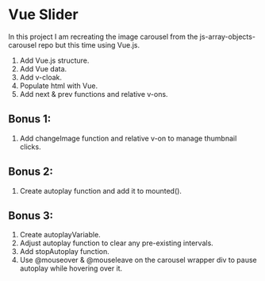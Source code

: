 # Vue Slider

In this project I am recreating the image carousel from the js-array-objects-carousel repo but this time using Vue.js.

1. Add Vue.js structure.
2. Add Vue data.
3. Add v-cloak.  
4. Populate html with Vue.
5. Add next & prev functions and relative v-ons.

## Bonus 1:

1. Add changeImage function and relative v-on to manage thumbnail clicks.

## Bonus 2:

1. Create autoplay function and add it to mounted().

## Bonus 3:

1. Create autoplayVariable.
2. Adjust autoplay function to clear any pre-existing intervals.
3. Add stopAutoplay function.
4. Use @mouseover & @mouseleave on the carousel wrapper div to pause autoplay while hovering over it.